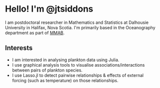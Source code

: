 # Hello! I'm @jtsiddons

I am postdoctoral researcher in Mathematics and Statistics at Dalhousie University in Halifax, Nova Scotia. I'm primarily based in the Oceanography department as part of [MMAB](https://mmab.ca/).

## Interests

- I am interested in analysing plankton data using Julia.
- I use graphical analysis tools to visualise associations/interactions between pairs of plankton species.
- I use Lasso.jl to detect pairwise relationships & effects of external forcing (such as temperature) on those relationships.

